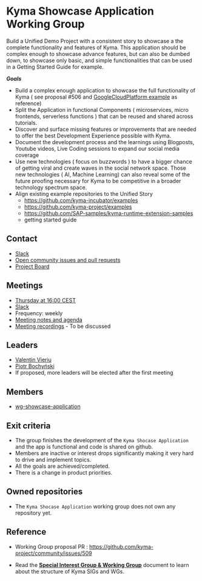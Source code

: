 #  Kyma Showcase Application Working Group

Build a Unified Demo Project with a consistent story to showcase a the complete functionality and features of Kyma. This application should be complex enough to showcase advance features, but can also be dumbed down, to showcase only basic, and simple functionalities that can be used in a Getting Started Guide for example.

***Goals***
- Build a complex enough application to showcase the full functionality of Kyma ( see proposal #506 and [GoogleCloudPlatform example](https://github.com/GoogleCloudPlatform/microservices-demo) as reference) 
- Split the Application in functional Components ( microservices, micro frontends, serverless functions ) that can be reused and shared across tutorials.
- Discover and surface missing features or improvements that are needed to offer the best Development Experience possible with Kyma.
- Document the development process and the learnings using Blogposts, Youtube videos, Live Coding sessions to expand our social media coverage
- Use new technologies ( focus on buzzwords ) to have a bigger chance of getting viral and create waves in the social network space. Those new technologies ( AI, Machine Learning) can also reveal some of the future proofing necessary for Kyma to be competitive in a broader technology spectrum space.
- Align existing example repositories to the Unified Story
    - https://github.com/kyma-incubator/examples
    - https://github.com/kyma-project/examples
    - https://github.com/SAP-samples/kyma-runtime-extension-samples
    - getting started guide

## Contact

* [Slack](https://kyma-community.slack.com/archives/C01C40T8CKD)
* [Open community issues and pull requests](https://github.com/kyma-project/community/labels/area%2Fcommunity)
* [Project Board](https://github.com/kyma-project/community/projects/5)

## Meetings

* [Thursday at 16:00 CEST](https://calendar.google.com/calendar/ical/3abtp9lh0mn3iiov5772jftccc%40group.calendar.google.com/public/basic.ics)
* [Slack](https://kyma-community.slack.com/archives/C01C40T8CKD)
* Frequency: weekly 
* [Meeting notes and agenda](https://docs.google.com/document/d/1XO7_lWlcJiJLA7ZX_vQv9_0jyIrWNafWdJRwgQwC_y4/edit)
* [Meeting recordings]() - To be discussed

## Leaders

* [Valentin Vieriu](https://github.com/valentinvieriu)
* [Piotr Bochyński](https://github.com/pbochynski)
* If proposed, more leaders will be elected after the first meeting

## Members

* [wg-showcase-application](https://github.com/orgs/kyma-project/teams/wg-showcase-application)

## Exit criteria

* The group finishes the development of the `Kyma Shocase Application` and the app is functional and code is shared on github.
* Members are inactive or interest drops significantly making it very hard to drive and implement topics.
* All the goals are achieved/completed.
* There is a change in product priorities.

## Owned repositories

* The `Kyma Shocase Application` working group does not own any repository yet.

## Reference

* Working Group proposal PR : https://github.com/kyma-project/community/issues/509

* Read the [**Special Interest Group & Working Group**](../01-sig-and-wg.md) document to learn about the structure of Kyma SIGs and WGs.
